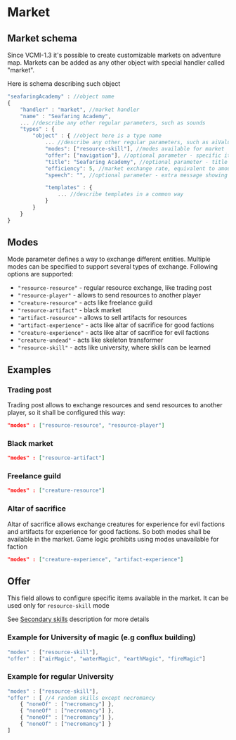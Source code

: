# Market

## Market schema

Since VCMI-1.3 it's possible to create customizable markets on adventure map.
Markets can be added as any other object with special handler called "market".

Here is schema describing such object

```js
"seafaringAcademy" : //object name
{
	"handler" : "market", //market handler
	"name" : "Seafaring Academy",
	... //describe any other regular parameters, such as sounds
	"types" : {
		"object" : { //object here is a type name
			... //describe any other regular parameters, such as aiValue or rmg
			"modes": ["resource-skill"], //modes available for market
			"offer": ["navigation"], //optional parameter - specific items, must be presented on market
			"title": "Seafaring Academy", //optional parameter - title for market window
			"efficiency": 5, //market exchange rate, equivalent to amount of markets of certain type owning by player
			"speech": "", //optional parameter - extra message showing on market

			"templates" : {
				... //describe templates in a common way
			}
		}
	}
}	
```

## Modes

Mode parameter defines a way to exchange different entities. Multiple modes can be specified to support several types of exchange.
Following options are supported:
* `"resource-resource"` - regular resource exchange, like trading post
* `"resource-player"` - allows to send resources to another player
* `"creature-resource"` - acts like freelance guild
* `"resource-artifact"` - black market
* `"artifact-resource"` - allows to sell artifacts for resources
* `"artifact-experience"` - acts like altar of sacrifice for good factions
* `"creature-experience"` - acts like altar of sacrifice for evil factions
* `"creature-undead"` - acts like skeleton transformer
* `"resource-skill"` - acts like university, where skills can be learned

## Examples

### Trading post

Trading post allows to exchange resources and send resources to another player, so it shall be configured this way:
```json
"modes" : ["resource-resource", "resource-player"]
```

### Black market

```json
"modes" : ["resource-artifact"]
```

### Freelance guild

```json
"modes" : ["creature-resource"]
```

### Altar of sacrifice

Altar of sacrifice allows exchange creatures for experience for evil factions and artifacts for experience for good factions.
So both modes shall be available in the market.
Game logic prohibits using modes unavailable for faction

```json
"modes" : ["creature-experience", "artifact-experience"]
```

## Offer

This field allows to configure specific items available in the market. It can be used only for `resource-skill` mode

See [Secondary skills](Rewardable.md#secondary-skills) description for more details

### Example for University of magic (e.g conflux building)

```js
"modes" : ["resource-skill"],
"offer" : ["airMagic", "waterMagic", "earthMagic", "fireMagic"]
```

### Example for regular University

```js
"modes" : ["resource-skill"],
"offer" : [ //4 random skills except necromancy
    { "noneOf" : ["necromancy"] },
    { "noneOf" : ["necromancy"] },
    { "noneOf" : ["necromancy"] },
    { "noneOf" : ["necromancy"] }
]
```